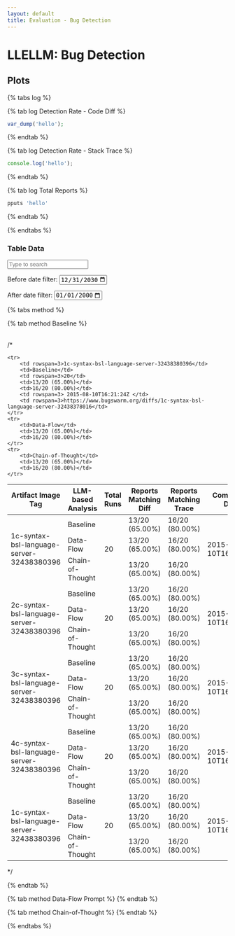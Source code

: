```yaml
---
layout: default
title: Evaluation - Bug Detection
---
```


# LLELLM: Bug Detection

## Plots

{% tabs log %}

{% tab log Detection Rate - Code Diff %}
```php
var_dump('hello');
```
{% endtab %}

{% tab log Detection Rate - Stack Trace %}
```javascript
console.log('hello');
```
{% endtab %}

{% tab log Total Reports %}
```javascript
pputs 'hello'
```
{% endtab %}

{% endtabs %}

### Table Data 

<input type="text" id="search" placeholder="Type to search">

<label for="before">Before date filter:</label>
<input
  type="date"
  id="before"
  name="filter-before"
  value="2030-12-31"
  min="2000-01-01"
  max="2030-12-31" />

<label for="after">After date filter:</label>
<input
  type="date"
  id="after"
  name="filter-after"
  value="2000-01-01"
  min="2000-01-01"
  max="2030-12-31" />


{% tabs method %}

{% tab method Baseline %}

<table id="detectiontable" class="display"></table>

/*<table id="table" class="display">
 <thead>
    <tr>
        <th> Artifact Image Tag </th>
        <th> LLM-based Analysis </th>
        <th> Total Runs </th>
        <th> Reports Matching Diff </th>
        <th> Reports Matching Trace </th>
        <th> Commit Fix Date </th>
        <th> Diff URL </th>
    </tr>
  </thead>

  <tbody>
    <tr>
        <td rowspan=3>1c-syntax-bsl-language-server-32438380396</td>
        <td>Baseline</td>
        <td rowspan=3>20</td>
        <td>13/20 (65.00%)</td>
        <td>16/20 (80.00%)</td>
		<td rowspan=3> 2015-08-10T16:21:24Z </td>
        <td rowspan=3>https://www.bugswarm.org/diffs/1c-syntax-bsl-language-server-32438378016</td>
    </tr>
    <tr>
        <td>Data-Flow</td>
        <td>13/20 (65.00%)</td>
        <td>16/20 (80.00%)</td>
    </tr>
    <tr>
        <td>Chain-of-Thought</td>
        <td>13/20 (65.00%)</td>
        <td>16/20 (80.00%)</td>
    </tr>
    <tr>
        <td rowspan=3>2c-syntax-bsl-language-server-32438380396</td>
        <td>Baseline</td>
        <td rowspan=3>20</td>
        <td>13/20 (65.00%)</td>
        <td>16/20 (80.00%)</td>
		<td rowspan=3> 2015-08-10T16:21:24Z </td>
        <td rowspan=3>https://www.bugswarm.org/diffs/1c-syntax-bsl-language-server-32438378016</td>
    </tr>
    <tr>
        <td>Data-Flow</td>
        <td>13/20 (65.00%)</td>
        <td>16/20 (80.00%)</td>
    </tr>
    <tr>
        <td>Chain-of-Thought</td>
        <td>13/20 (65.00%)</td>
        <td>16/20 (80.00%)</td>
    </tr>
    <tr>
        <td rowspan=3>3c-syntax-bsl-language-server-32438380396</td>
        <td>Baseline</td>
        <td rowspan=3>20</td>
        <td>13/20 (65.00%)</td>
        <td>16/20 (80.00%)</td>
		<td rowspan=3> 2015-08-10T16:21:24Z </td>
        <td rowspan=3>https://www.bugswarm.org/diffs/1c-syntax-bsl-language-server-32438378016</td>
    </tr>
    <tr>
        <td>Data-Flow</td>
        <td>13/20 (65.00%)</td>
        <td>16/20 (80.00%)</td>
    </tr>
    <tr>
        <td>Chain-of-Thought</td>
        <td>13/20 (65.00%)</td>
        <td>16/20 (80.00%)</td>
    </tr>
    <tr>
        <td rowspan=3>4c-syntax-bsl-language-server-32438380396</td>
        <td>Baseline</td>
        <td rowspan=3>20</td>
        <td>13/20 (65.00%)</td>
        <td>16/20 (80.00%)</td>
		<td rowspan=3> 2015-08-10T16:21:24Z </td>
        <td rowspan=3>https://www.bugswarm.org/diffs/1c-syntax-bsl-language-server-32438378016</td>
    </tr>
    <tr>
        <td>Data-Flow</td>
        <td>13/20 (65.00%)</td>
        <td>16/20 (80.00%)</td>
    </tr>
    <tr>
        <td>Chain-of-Thought</td>
        <td>13/20 (65.00%)</td>
        <td>16/20 (80.00%)</td>
    </tr>
    <tr>
        <td rowspan=3>1c-syntax-bsl-language-server-32438380396</td>
        <td>Baseline</td>
        <td rowspan=3>20</td>
        <td>13/20 (65.00%)</td>
        <td>16/20 (80.00%)</td>
		<td rowspan=3> 2015-08-10T16:21:24Z </td>
        <td rowspan=3>https://www.bugswarm.org/diffs/1c-syntax-bsl-language-server-32438378016</td>
    </tr>
    <tr>
        <td>Data-Flow</td>
        <td>13/20 (65.00%)</td>
        <td>16/20 (80.00%)</td>
    </tr>
    <tr>
        <td>Chain-of-Thought</td>
        <td>13/20 (65.00%)</td>
        <td>16/20 (80.00%)</td>
    </tr>

    <tr>
        <td rowspan=3>1c-syntax-bsl-language-server-32438380396</td>
        <td>Baseline</td>
        <td rowspan=3>20</td>
        <td>13/20 (65.00%)</td>
        <td>16/20 (80.00%)</td>
		<td rowspan=3> 2015-08-10T16:21:24Z </td>
        <td rowspan=3>https://www.bugswarm.org/diffs/1c-syntax-bsl-language-server-32438378016</td>
    </tr>
    <tr>
        <td>Data-Flow</td>
        <td>13/20 (65.00%)</td>
        <td>16/20 (80.00%)</td>
    </tr>
    <tr>
        <td>Chain-of-Thought</td>
        <td>13/20 (65.00%)</td>
        <td>16/20 (80.00%)</td>
    </tr>
 
  </tbody>
</table>
*/

{% endtab %}

{% tab method Data-Flow Prompt %}
{% endtab %}

{% tab method Chain-of-Thought %}
{% endtab %}

{% endtabs %}
